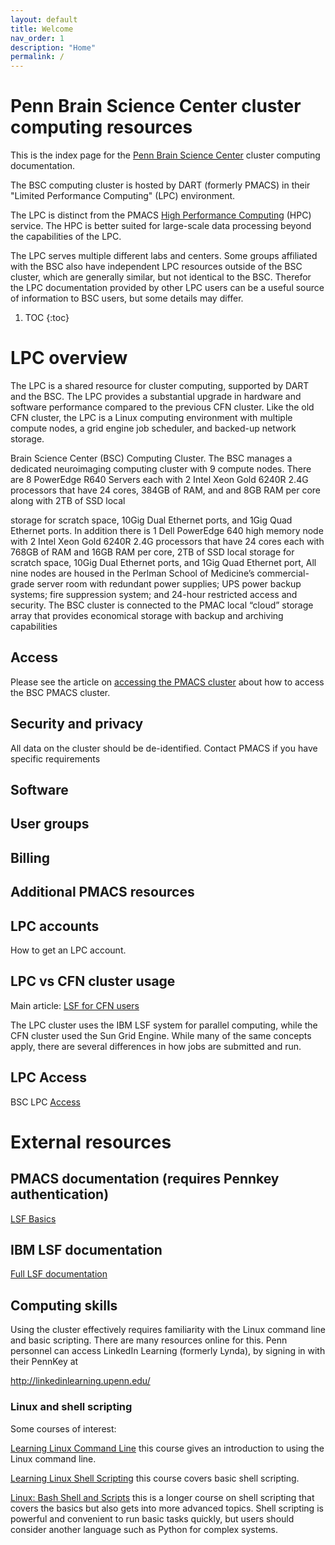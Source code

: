 ```yaml
---
layout: default
title: Welcome
nav_order: 1
description: "Home"
permalink: /
---
```


# Penn Brain Science Center cluster computing resources

This is the index page for the [Penn Brain Science
Center](https://pennbrain.upenn.edu) cluster computing documentation. 

The BSC computing cluster is hosted by DART (formerly PMACS) in their "Limited
Performance Computing" (LPC) environment. 

The LPC is distinct from the PMACS [High Performance Computing](https://www.med.upenn.edu/hpc/) (HPC) service. The
HPC is better suited for large-scale data processing beyond the capabilities of
the LPC. 

The LPC serves multiple different labs and centers. Some groups affiliated
with the BSC also have independent LPC resources outside of the BSC cluster,
which are generally similar, but not identical to the BSC. Therefor the LPC
documentation provided by other LPC users can be a useful source of information
to BSC users, but some details may differ.


1. TOC 
{:toc}

# LPC overview

The LPC is a shared resource for cluster computing, supported by DART and the
BSC. The LPC provides a substantial upgrade in hardware and software performance
compared to the previous CFN cluster. Like the old CFN cluster, the LPC is a
Linux computing environment with multiple compute nodes, a grid engine job
scheduler, and backed-up network storage. 

Brain Science Center (BSC) Computing Cluster. The BSC manages a dedicated neuroimaging computing cluster with 9 compute nodes. There are 8 PowerEdge R640 Servers each with 2 Intel Xeon Gold 6240R 2.4G processors that have 24 cores, 384GB of RAM, and and 8GB RAM per core along with 2TB of SSD local

storage for scratch space, 10Gig Dual Ethernet ports, and 1Gig Quad Ethernet ports. In addition there is 1 Dell PowerEdge 640 high memory node with 2 Intel Xeon Gold 6240R 2.4G processors that have 24 cores each with 768GB of RAM and 16GB RAM per core, 2TB of SSD local storage for scratch space, 10Gig Dual Ethernet ports, and 1Gig Quad Ethernet port, All nine nodes are housed in the Perlman School of Medicine’s commercial-grade server room with redundant power supplies; UPS power backup systems; fire suppression system; and 24-hour restricted access and security. The BSC cluster is connected to the PMAC local “cloud” storage array that provides economical storage with backup and archiving capabilities

## Access

Please see the article on [accessing the PMACS cluster](/docs/clusterEnvironment/access.md) about how to access the BSC PMACS cluster.

## Security and privacy

All data on the cluster should be de-identified. Contact PMACS if you have
specific requirements

## Software

## User groups

## Billing

## Additional PMACS resources


## LPC accounts

How to get an LPC account.

## LPC vs CFN cluster usage

Main article: [LSF for CFN users](/docs/clusterEnvironment/cfnToLPC.md)

The LPC cluster uses the IBM LSF system for parallel computing, while the CFN
cluster used the Sun Grid Engine. While many of the same concepts apply, there
are several differences in how jobs are submitted and run. 

## LPC Access

BSC LPC [Access](/docs/clusterEnvironment/access.md)

# External resources


## PMACS documentation (requires Pennkey authentication)

[LSF Basics](https://wiki.pmacs.upenn.edu/public/LSF_Basics) 


## IBM LSF documentation

[Full LSF
documentation](https://www.ibm.com/support/knowledgecenter/en/SSWRJV_10.1.0/lsf_welcome/lsf_welcome.html)


## Computing skills

Using the cluster effectively requires familiarity with the Linux command line
and basic scripting. There are many resources online for this. Penn personnel
can access LinkedIn Learning (formerly Lynda), by signing in with their PennKey at

http://linkedinlearning.upenn.edu/


### Linux and shell scripting

Some courses of interest:

[Learning Linux Command
Line](https://www.linkedin.com/learning/learning-linux-command-line-2) this
course gives an introduction to using the Linux command line.

[Learning Linux Shell
Scripting](https://www.linkedin.com/learning/learning-linux-shell-scripting-2018)
this course covers basic shell scripting.

[Linux: Bash Shell and
Scripts](https://www.linkedin.com/learning/linux-bash-shell-and-scripts) this is
a longer course on shell scripting that covers the basics but also gets into
more advanced topics. Shell scripting is powerful and convenient to run basic
tasks quickly, but users should consider another language such as Python for
complex systems. 

